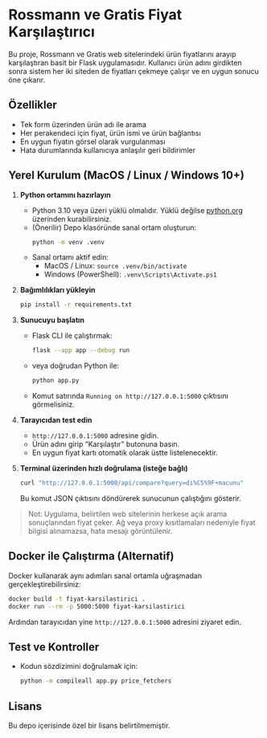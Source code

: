 # Rossmann ve Gratis Fiyat Karşılaştırıcı

Bu proje, Rossmann ve Gratis web sitelerindeki ürün fiyatlarını arayıp karşılaştıran basit bir Flask uygulamasıdır. Kullanıcı ürün adını girdikten sonra sistem her iki siteden de fiyatları çekmeye çalışır ve en uygun sonucu öne çıkarır.

## Özellikler

- Tek form üzerinden ürün adı ile arama
- Her perakendeci için fiyat, ürün ismi ve ürün bağlantısı
- En uygun fiyatın görsel olarak vurgulanması
- Hata durumlarında kullanıcıya anlaşılır geri bildirimler

## Yerel Kurulum (MacOS / Linux / Windows 10+)

1. **Python ortamını hazırlayın**
   - Python 3.10 veya üzeri yüklü olmalıdır. Yüklü değilse [python.org](https://www.python.org/downloads/) üzerinden kurabilirsiniz.
   - (Önerilir) Depo klasöründe sanal ortam oluşturun:
     ```bash
     python -m venv .venv
     ```
   - Sanal ortamı aktif edin:
     - MacOS / Linux: `source .venv/bin/activate`
     - Windows (PowerShell): `.venv\Scripts\Activate.ps1`

2. **Bağımlılıkları yükleyin**
   ```bash
   pip install -r requirements.txt
   ```

3. **Sunucuyu başlatın**
   - Flask CLI ile çalıştırmak:
     ```bash
     flask --app app --debug run
     ```
   - veya doğrudan Python ile:
     ```bash
     python app.py
     ```
   - Komut satırında `Running on http://127.0.0.1:5000` çıktısını görmelisiniz.

4. **Tarayıcıdan test edin**
   - `http://127.0.0.1:5000` adresine gidin.
   - Ürün adını girip “Karşılaştır” butonuna basın.
   - En uygun fiyat kartı otomatik olarak üstte listelenecektir.

5. **Terminal üzerinden hızlı doğrulama (isteğe bağlı)**
   ```bash
   curl "http://127.0.0.1:5000/api/compare?query=di%C5%9F+macunu"
   ```
   Bu komut JSON çıktısını döndürerek sunucunun çalıştığını gösterir.

> Not: Uygulama, belirtilen web sitelerinin herkese açık arama sonuçlarından fiyat çeker. Ağ veya proxy kısıtlamaları nedeniyle fiyat bilgisi alınamazsa, hata mesajı görüntülenir.

## Docker ile Çalıştırma (Alternatif)

Docker kullanarak aynı adımları sanal ortamla uğraşmadan gerçekleştirebilirsiniz:

```bash
docker build -t fiyat-karsilastirici .
docker run --rm -p 5000:5000 fiyat-karsilastirici
```

Ardından tarayıcıdan yine `http://127.0.0.1:5000` adresini ziyaret edin.

## Test ve Kontroller

- Kodun sözdizimini doğrulamak için:
  ```bash
  python -m compileall app.py price_fetchers
  ```

## Lisans

Bu depo içerisinde özel bir lisans belirtilmemiştir.
